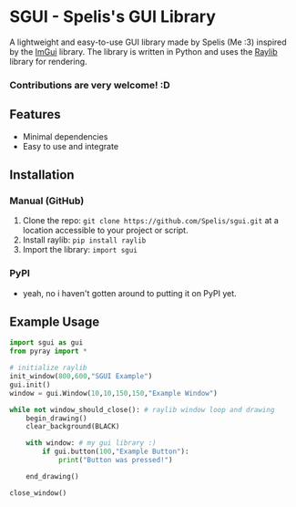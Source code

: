 # SGUI - Spelis's GUI Library

A lightweight and easy-to-use GUI library made by Spelis (Me :3) inspired by the [ImGui](https://github.com/ocornut/imgui) library. The library is written in Python and uses the [Raylib](https://github.com/raysan5/raylib) library for rendering.

### Contributions are very welcome! :D

## Features
- Minimal dependencies
- Easy to use and integrate

## Installation
### Manual (GitHub)
1. Clone the repo: `git clone https://github.com/Spelis/sgui.git` at a location accessible to your project or script.
2. Install raylib: `pip install raylib`
3. Import the library: `import sgui`
### PyPI
- yeah, no i haven't gotten around to putting it on PyPI yet.

## Example Usage
```python
import sgui as gui
from pyray import *

# initialize raylib
init_window(800,600,"SGUI Example")
gui.init()
window = gui.Window(10,10,150,150,"Example Window")

while not window_should_close(): # raylib window loop and drawing
    begin_drawing()
    clear_background(BLACK)

    with window: # my gui library :)
        if gui.button(100,"Example Button"):
            print("Button was pressed!")

    end_drawing()

close_window()
```
